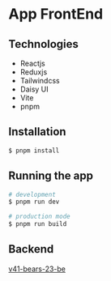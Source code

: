# App FrontEnd

## Technologies
* Reactjs
* Reduxjs
* Tailwindcss
* Daisy UI
* Vite
* pnpm

## Installation

```bash
$ pnpm install
```

## Running the app

```bash
# development
$ pnpm run dev

# production mode
$ pnpm run build
```


## Backend 
[v41-bears-23-be](https://github.com/chingu-voyages/v41-bears-team-23be)